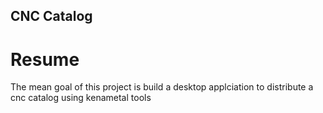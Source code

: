 ## CNC Catalog


# Resume

The mean goal of this project is build a desktop applciation to distribute a cnc catalog using kenametal tools






